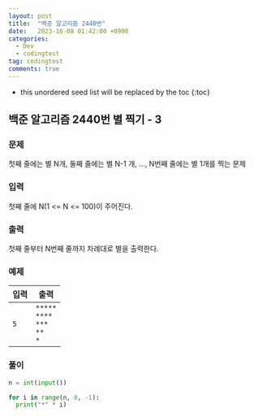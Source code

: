 ```yaml
---
layout: post
title:  "백준 알고리즘 2440번"
date:   2023-10-08 01:42:00 +0900
categories:
  - Dev
  - codingtest
tag: codingtest
comments: true
---
```


* this unordered seed list will be replaced by the toc
{:toc}

## 백준 알고리즘 2440번 별 찍기 - 3

### 문제

첫째 줄에는 별 N개, 둘째 줄에는 별 N-1 개, ..., N번째 줄에는 별 1개를 찍는 문제

### 입력

첫째 줄에 N(1 <= N <= 100)이 주어진다.

### 출력

첫째 줄부터 N번째 줄까지 차례대로 별을 출력한다.

### 예제

| 입력 | 출력 |
| --- | --- |
| `5` | `*****` <br/> `****` <br/> `***` <br/> `**` <br/> `*` |

### 풀이

```py
n = int(input())

for i in range(n, 0, -1):
  print("*" * i)
```